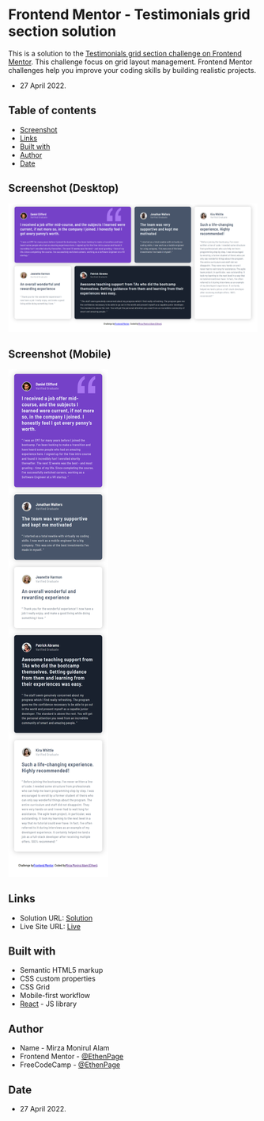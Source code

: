 # Frontend Mentor - Testimonials grid section solution

This is a solution to the [Testimonials grid section challenge on Frontend Mentor](https://www.frontendmentor.io/challenges/testimonials-grid-section-Nnw6J7Un7). This challenge focus on grid layout management. Frontend Mentor challenges help you improve your coding skills by building realistic projects. 

- 27 April 2022.

## Table of contents

- [Screenshot](#screenshot)
- [Links](#links)
- [Built with](#built-with)
- [Author](#author)
- [Date](#date)

## Screenshot (Desktop)

![](./desktop.png)

## Screenshot (Mobile)
![](./mobile.png)

## Links

- Solution URL: [Solution](https://your-solution-url.com)
- Live Site URL: [Live](https://ethenpage.github.io/grid-practice/)

## Built with

- Semantic HTML5 markup
- CSS custom properties
- CSS Grid
- Mobile-first workflow
- [React](https://reactjs.org/) - JS library

## Author

- Name - Mirza Monirul Alam
- Frontend Mentor - [@EthenPage](https://www.frontendmentor.io/profile/ethenpage)
- FreeCodeCamp - [@EthenPage](https://www.freecodecamp.org/EthenPage)


## Date

- 27 April 2022.
